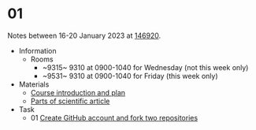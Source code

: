 # 01
Notes between 16-20 January 2023 at [146920](https://edunex.itb.ac.id/courses/45997/preview/146920).

- Information
  + Rooms
    - ~9315~ 9310 at 0900-1040 for Wednesday (not this week only)
    - ~9531~ 9310 at 0900-1040 for Friday (this week only)
- Materials
  + [Course introduction and plan](20220120-0.jpeg)
  + [Parts of scientific article](20220120-1.jpeg)
- Task
  + 01 [Create GitHub account and fork two repositories](https://github.com/dudung/nt8098-01-2022-2/issues/1)

